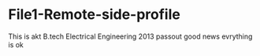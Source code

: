 # File1-Remote-side-profile
This is akt
B.tech Electrical Engineering
2013
passout
good news
evrything is ok
